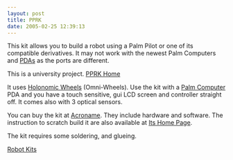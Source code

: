 ```yaml
---
layout: post
title: PPRK
date: 2005-02-25 12:39:13
---
```

This kit allows you to build a robot using a Palm Pilot or one of its compatible derivatives. It may not work with the newest Palm Computers and [PDAs](/wiki/personal_data_assistant.html "Personal Data Assistant") as the ports are different.

This is a university project. [PPRK Home]()

It uses [Holonomic Wheels](/wiki/holonomic_wheels.html "Holonomic Wheels") (Omni-Wheels). Use the kit with a [Palm Computer](/wiki/palm_computer.html "Palm Computer") PDA and you have a touch sensitive, gui LCD screen and controller straight off. It comes also with 3 optical sensors.

You can buy the kit at [Acroname](https://acroname.com). They include hardware and software. The instruction to scratch build it are also available at [Its Home Page](http://www.cs.cmu.edu/~pprk/).

The kit requires some soldering, and glueing.

[Robot Kits](/wiki/robot_kits.html "Robot Kits")
